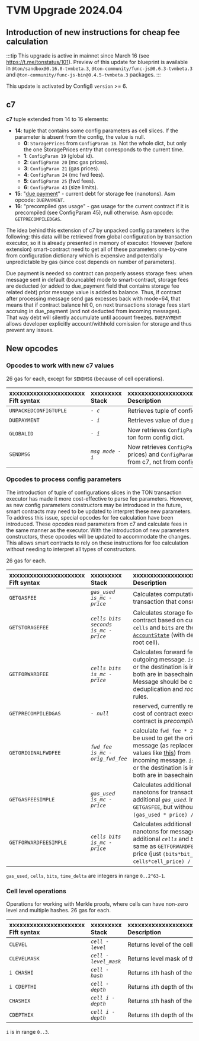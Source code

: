 # TVM Upgrade 2024.04

## Introduction of new instructions for cheap fee calculation

:::tip
This upgrade is active in mainnet since March 16 (see https://t.me/tonstatus/101). Preview of this update for blueprint is available in `@ton/sandbox@0.16.0-tvmbeta.3`, `@ton-community/func-js@0.6.3-tvmbeta.3` and `@ton-community/func-js-bin@0.4.5-tvmbeta.3` packages.
:::

This update is activated by Config8 `version` >= 6.

## c7

**c7** tuple extended from 14 to 16 elements:

* **14**: tuple that contains some config parameters as cell slices. If the parameter is absent from the config, the value is null.
  * **0**: `StoragePrices` from `ConfigParam 18`. Not the whole dict, but only the one StoragePrices entry that corresponds to the current time.
  * **1**: `ConfigParam 19` (global id).
  * **2**: `ConfigParam 20` (mc gas prices).
  * **3**: `ConfigParam 21` (gas prices).
  * **4**: `ConfigParam 24` (mc fwd fees).
  * **5**: `ConfigParam 25` (fwd fees).
  * **6**: `ConfigParam 43` (size limits).
* **15**: "[due payment](https://github.com/ton-blockchain/ton/blob/8a9ff339927b22b72819c5125428b70c406da631/crypto/block/block.tlb#L237)" - current debt for storage fee (nanotons). Asm opcode: `DUEPAYMENT`.
* **16**: "precompiled gas usage" - gas usage for the current contract if it is precompiled (see ConfigParam 45), null otherwise. Asm opcode: `GETPRECOMPILEDGAS`.

The idea behind this extension of c7 by unpacked config parameters is the following: this data will be retrieved from global configuration by transaction executor, so it is already presented in memory of executor. However (before extension) smart-contract need to get all of these parameters one-by-one from configuration dictionary which is expensive and potentially unpredictable by gas (since cost depends on number of parameters).

Due payment is needed so contract can properly assess storage fees: when message sent in default (bouncable) mode to smart-contract, storage fees are deducted (or added to due_payment field that contains storage fee related debt) prior message value is added to balance. Thus, if contract after processing message send gas excesses back with mode=64, that means that if contract balance hit 0, on next transactions storage fees start accruing in due_payment (and not deducted from incoming messages). That way debt will silently accumulate until account freezes. `DUEPAYMENT` allows developer explicitly account/withhold comission for storage and thus prevent any issues.

## New opcodes

### Opcodes to work with new c7 values

26 gas for each, except for `SENDMSG` (because of cell operations).

| xxxxxxxxxxxxxxxxxxxxxx<br/>Fift syntax | xxxxxxxxx<br/>Stack | xxxxxxxxxxxxxxxxxxxxxxxxxxxxxxxxxxxxx<br/>Description                                                                                                                          |
| :------------------------------------- | :------------------ | :----------------------------------------------------------------------------------------------------------------------------------------------------------------------------- |
| `UNPACKEDCONFIGTUPLE`                  | *`- c`*             | Retrieves tuple of configs slices from c7                                                                                                                                      |
| `DUEPAYMENT`                           | *`- i`*             | Retrieves value of due payment from c7                                                                                                                                         |
| `GLOBALID`                             | *`- i`*             | Now retrieves  `ConfigParam 19` from from c7, ton form config dict.                                                                                            |
| `SENDMSG`                              | *`msg mode - i`*    | Now retrieves `ConfigParam 24/25` (message prices) and `ConfigParam 43` (`max_msg_cells`) from c7, not from config dict. |

### Opcodes to process config parameters

The introduction of tuple of configurations slices in the TON transaction executor has made it more cost-effective to parse fee parameters. However, as new config parameters constructors may be introduced in the future, smart contracts may need to be updated to interpret these new parameters. To address this issue, special opcodes for fee calculation have been introduced. These opcodes read parameters from c7 and calculate fees in the same manner as the executor. With the introduction of new parameters constructors, these opcodes will be updated to accommodate the changes. This allows smart contracts to rely on these instructions for fee calculation without needing to interpret all types of constructors.

26 gas for each.

| xxxxxxxxxxxxxxxxxxxxxx<br/>Fift syntax | xxxxxxxxx<br/>Stack                  | xxxxxxxxxxxxxxxxxxxxxxxxxxxxxxxxxxxxx<br/>Description                                                                                                                                                                                                                                                                                                                                                                                                                                                         |
| :------------------------------------- | :----------------------------------- | :------------------------------------------------------------------------------------------------------------------------------------------------------------------------------------------------------------------------------------------------------------------------------------------------------------------------------------------------------------------------------------------------------------------------------------------------------------------------------------------------------------ |
| `GETGASFEE`                            | *`gas_used is_mc - price`*           | Calculates computation cost in nanotons for transaction that consumes *`gas_used`* gas.                                                                                                                                                                                                                                                                                                                                                                                                       |
| `GETSTORAGEFEE`                        | *`cells bits seconds is_mc - price`* | Calculates storage fees in nanotons for contract based on current storage prices. `cells` and `bits` are the size of the [`AccountState`](https://github.com/ton-blockchain/ton/blob/8a9ff339927b22b72819c5125428b70c406da631/crypto/block/block.tlb#L247) (with deduplication, including root cell).                                                                                                                                                      |
| `GETFORWARDFEE`                        | *`cells bits is_mc - price`*         | Calculates forward fees in nanotons for outgoing message. *`is_mc`* is true if the source or the destination is in masterchain, false if both are in basechain. Note, cells and bits in Message should be counted with account for deduplication and *root-is-not-counted* rules.                                                                                                                                                                             |
| `GETPRECOMPILEDGAS`                    | *`- null`*                           | reserved, currently returns `null`. Will return cost of contract execution in gas units if this contract is *precompiled*                                                                                                                                                                                                                                                                                                                                                                     |
| `GETORIGINALFWDFEE`                    | *`fwd_fee is_mc - orig_fwd_fee`*     | calculate `fwd_fee * 2^16 / first_frac`. Can be used to get the original `fwd_fee` of the message (as replacement for hardcoded values like [this](https://github.com/ton-blockchain/token-contract/blob/21e7844fa6dbed34e0f4c70eb5f0824409640a30/ft/jetton-wallet.fc#L224C17-L224C46)) from `fwd_fee` parsed from incoming message. *`is_mc`* is true if the source or the destination is in masterchain, false if both are in basechain. |
| `GETGASFEESIMPLE`                      | *`gas_used is_mc - price`*           | Calculates additional computation cost in nanotons for transaction that consumes additional *`gas_used`*. In other words, same as `GETGASFEE`, but without flat price (just `(gas_used * price) / 2^16`).                                                                                                                                                                                                                                                  |
| `GETFORWARDFEESIMPLE`                  | *`cells bits is_mc - price`*         | Calculates additional forward cost in nanotons for message that contains additional *`cells`* and *`bits`*. In other words, same as `GETFORWARDFEE`, but without lump price (just `(bits*bit_price + cells*cell_price) / 2^16`).                                                                                                                                                                                                                           |

`gas_used`, `cells`, `bits`, `time_delta` are integers in range `0..2^63-1`.

### Cell level operations

Operations for working with Merkle proofs, where cells can have non-zero level and multiple hashes.
26 gas for each.

| xxxxxxxxxxxxxxxxxxxxxx<br/>Fift syntax | xxxxxxxxx<br/>Stack   | xxxxxxxxxxxxxxxxxxxxxxxxxxxxxxxxxxxxx<br/>Description |
| :------------------------------------- | :-------------------- | :---------------------------------------------------- |
| `CLEVEL`                               | *`cell - level`*      | Returns level of the cell                             |
| `CLEVELMASK`                           | *`cell - level_mask`* | Returns level mask of the cell                        |
| `i CHASHI`                             | *`cell - hash`*       | Returns `i`th hash of the cell                        |
| `i CDEPTHI`                            | *`cell - depth`*      | Returns `i`th depth of the cell                       |
| `CHASHIX`                              | *`cell i - depth`*    | Returns `i`th hash of the cell                        |
| `CDEPTHIX`                             | *`cell i - depth`*    | Returns `i`th depth of the cell                       |

`i` is in range `0..3`.
